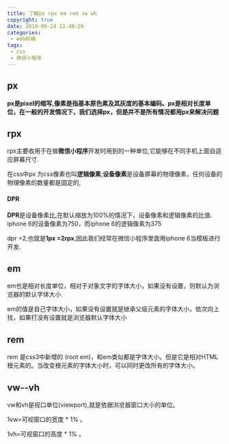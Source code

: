 ```yaml
---
title: 了解px rpx em rem vw wh
copyright: true
date: 2019-09-24 12:48:29
categories:
 - web前端 
tags:
 - css
 - 微信小程序
---
```

## px

**px是pixel的缩写,像素是指基本原色素及其灰度的基本编码。px是相对长度单位，在一般的开发情况下，我们选择px，但是并不是所有情况都用px来解决问题**

## rpx

rpx主要收用于在做**微信小程序**开发时用到的一种单位,它能够在不同手机上面自适应屏幕尺寸.

在css中px 为css像素也叫**逻辑像素**;**设备像素**是设备屏幕的物理像素，任何设备的物理像素的数量都是固定的,

#### DPR

**DPR**是设备像素比,在默认缩放为100%的情况下，设备像素和逻辑像素的比值.
iphone 6的设备像素为750，而iphone 6的逻辑像素为375

dpr =2,也就是**1px =2rpx**,因此我们经常在微信小程序里面用iphone 6当模板进行开发.

## em


em也是相对长度单位，相对于对象文字的字体大小，如果没有设置，则默认为浏览器的默认字体大小.

em的值是自己字体大小，如果没有设置就是继承父级元素的字体大小，依次向上找，如果打没有设置就是浏览器默认字体大小

## rem

rem 是css3中新增的  (root em)，和em类似都是字体大小。但是它是相对HTML根元素的。当改变根元素的字体大小时，可以同时更改所有的字体大小。

## vw--vh
vw和vh是视口单位(viewport),就是依据浏览器窗口大小的单位。

1vw=可视窗口的宽度 * 1% 。

1vh=可视窗口的高度 * 1% 。

